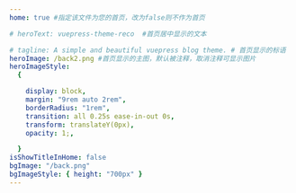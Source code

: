 ```yaml
---
home: true #指定该文件为您的首页，改为false则不作为首页

# heroText: vuepress-theme-reco  #首页居中显示的文本

# tagline: A simple and beautiful vuepress blog theme. # 首页显示的标语
heroImage: /back2.png #首页显示的主图，默认被注释，取消注释可显示图片
heroImageStyle:
  {

    display: block,
    margin: "9rem auto 2rem",
    borderRadius: "1rem",
    transition: all 0.25s ease-in-out 0s,
    transform: translateY(0px),
    opacity: 1;,

  }
isShowTitleInHome: false
bgImage: "/back.png"
bgImageStyle: { height: "700px" }
---
```


<previewFont/>
<gitCat/>
